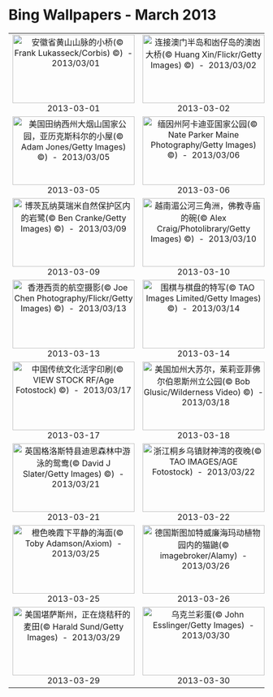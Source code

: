 # Bing Wallpapers - March 2013

| | | | |
|:-------------------------:|:-------------------------:|:-------------------------:|:-------------------------:|
| <a href="https://bing.ee123.net/img/cn/fhd/2013/03/01.jpg" target="_blank"><img src="https://bing.ee123.net/img/cn/fhd/2013/03/01.jpg" width="240" height="135" alt="安徽省黄山山脉的小桥(© Frank Lukasseck/Corbis) ©)  -  2013/03/01" title="安徽省黄山山脉的小桥(© Frank Lukasseck/Corbis) ©)  -  2013/03/01"></a><br>2013-03-01<br> | <a href="https://bing.ee123.net/img/cn/fhd/2013/03/02.jpg" target="_blank"><img src="https://bing.ee123.net/img/cn/fhd/2013/03/02.jpg" width="240" height="135" alt="连接澳门半岛和凼仔岛的澳凼大桥(© Huang Xin/Flickr/Getty Images) ©)  -  2013/03/02" title="连接澳门半岛和凼仔岛的澳凼大桥(© Huang Xin/Flickr/Getty Images) ©)  -  2013/03/02"></a><br>2013-03-02<br> | <a href="https://bing.ee123.net/img/cn/fhd/2013/03/03.jpg" target="_blank"><img src="https://bing.ee123.net/img/cn/fhd/2013/03/03.jpg" width="240" height="135" alt="深秋时分的九寨沟(© Andy Leong Photography/Getty Images) ©)  -  2013/03/03" title="深秋时分的九寨沟(© Andy Leong Photography/Getty Images) ©)  -  2013/03/03"></a><br>2013-03-03<br> | <a href="https://bing.ee123.net/img/cn/fhd/2013/03/04.jpg" target="_blank"><img src="https://bing.ee123.net/img/cn/fhd/2013/03/04.jpg" width="240" height="135" alt="德国北莱茵-威斯特法伦州加拿大黑雁幼仔(© ARCO/Wermter, C. Collection/Arco Images/Age Fotostock) ©)  -  2013/03/04" title="德国北莱茵-威斯特法伦州加拿大黑雁幼仔(© ARCO/Wermter, C. Collection/Arco Images/Age Fotostock) ©)  -  2013/03/04"></a><br>2013-03-04<br> |
| <a href="https://bing.ee123.net/img/cn/fhd/2013/03/05.jpg" target="_blank"><img src="https://bing.ee123.net/img/cn/fhd/2013/03/05.jpg" width="240" height="135" alt="美国田纳西州大烟山国家公园，亚历克斯科尔的小屋(© Adam Jones/Getty Images) ©)  -  2013/03/05" title="美国田纳西州大烟山国家公园，亚历克斯科尔的小屋(© Adam Jones/Getty Images) ©)  -  2013/03/05"></a><br>2013-03-05<br> | <a href="https://bing.ee123.net/img/cn/fhd/2013/03/06.jpg" target="_blank"><img src="https://bing.ee123.net/img/cn/fhd/2013/03/06.jpg" width="240" height="135" alt="缅因州阿卡迪亚国家公园(© Nate Parker Maine Photography/Getty Images) ©)  -  2013/03/06" title="缅因州阿卡迪亚国家公园(© Nate Parker Maine Photography/Getty Images) ©)  -  2013/03/06"></a><br>2013-03-06<br> | <a href="https://bing.ee123.net/img/cn/fhd/2013/03/07.jpg" target="_blank"><img src="https://bing.ee123.net/img/cn/fhd/2013/03/07.jpg" width="240" height="135" alt="身着传统服饰庆祝火把节的彝族女子(© TAO Images Limited/Getty Images) ©)  -  2013/03/07" title="身着传统服饰庆祝火把节的彝族女子(© TAO Images Limited/Getty Images) ©)  -  2013/03/07"></a><br>2013-03-07<br> | <a href="https://bing.ee123.net/img/cn/fhd/2013/03/08.jpg" target="_blank"><img src="https://bing.ee123.net/img/cn/fhd/2013/03/08.jpg" width="240" height="135" alt="俄勒冈州三姐妹山上空的乌云与闪电(© Marc Adamus/Aurora Photos) ©)  -  2013/03/08" title="俄勒冈州三姐妹山上空的乌云与闪电(© Marc Adamus/Aurora Photos) ©)  -  2013/03/08"></a><br>2013-03-08<br> |
| <a href="https://bing.ee123.net/img/cn/fhd/2013/03/09.jpg" target="_blank"><img src="https://bing.ee123.net/img/cn/fhd/2013/03/09.jpg" width="240" height="135" alt="博茨瓦纳莫瑞米自然保护区内的岩鹭(© Ben Cranke/Getty Images) ©)  -  2013/03/09" title="博茨瓦纳莫瑞米自然保护区内的岩鹭(© Ben Cranke/Getty Images) ©)  -  2013/03/09"></a><br>2013-03-09<br> | <a href="https://bing.ee123.net/img/cn/fhd/2013/03/10.jpg" target="_blank"><img src="https://bing.ee123.net/img/cn/fhd/2013/03/10.jpg" width="240" height="135" alt="越南湄公河三角洲，佛教寺庙的碗(© Alex Craig/Photolibrary/Getty Images) ©)  -  2013/03/10" title="越南湄公河三角洲，佛教寺庙的碗(© Alex Craig/Photolibrary/Getty Images) ©)  -  2013/03/10"></a><br>2013-03-10<br> | <a href="https://bing.ee123.net/img/cn/fhd/2013/03/11.jpg" target="_blank"><img src="https://bing.ee123.net/img/cn/fhd/2013/03/11.jpg" width="240" height="135" alt="园艺工具(© fotolinchen/E+/Getty Images) ©)  -  2013/03/11" title="园艺工具(© fotolinchen/E+/Getty Images) ©)  -  2013/03/11"></a><br>2013-03-11<br> | <a href="https://bing.ee123.net/img/cn/fhd/2013/03/12.jpg" target="_blank"><img src="https://bing.ee123.net/img/cn/fhd/2013/03/12.jpg" width="240" height="135" alt="加拿大马尼托巴省丘吉尔镇，哈得逊湾附近的北极熊(© Galen Rowell/Corbis) ©)  -  2013/03/12" title="加拿大马尼托巴省丘吉尔镇，哈得逊湾附近的北极熊(© Galen Rowell/Corbis) ©)  -  2013/03/12"></a><br>2013-03-12<br> |
| <a href="https://bing.ee123.net/img/cn/fhd/2013/03/13.jpg" target="_blank"><img src="https://bing.ee123.net/img/cn/fhd/2013/03/13.jpg" width="240" height="135" alt="香港西贡的航空摄影(© Joe Chen Photography/Flickr/Getty Images) ©)  -  2013/03/13" title="香港西贡的航空摄影(© Joe Chen Photography/Flickr/Getty Images) ©)  -  2013/03/13"></a><br>2013-03-13<br> | <a href="https://bing.ee123.net/img/cn/fhd/2013/03/14.jpg" target="_blank"><img src="https://bing.ee123.net/img/cn/fhd/2013/03/14.jpg" width="240" height="135" alt="围棋与棋盘的特写(© TAO Images Limited/Getty Images) ©)  -  2013/03/14" title="围棋与棋盘的特写(© TAO Images Limited/Getty Images) ©)  -  2013/03/14"></a><br>2013-03-14<br> | <a href="https://bing.ee123.net/img/cn/fhd/2013/03/15.jpg" target="_blank"><img src="https://bing.ee123.net/img/cn/fhd/2013/03/15.jpg" width="240" height="135" alt="筷子(© Asia Images Group/Getty Images) ©)  -  2013/03/15" title="筷子(© Asia Images Group/Getty Images) ©)  -  2013/03/15"></a><br>2013-03-15<br> | <a href="https://bing.ee123.net/img/cn/fhd/2013/03/16.jpg" target="_blank"><img src="https://bing.ee123.net/img/cn/fhd/2013/03/16.jpg" width="240" height="135" alt="旧金山唐人街的药材铺，挂在装满中药抽屉上的秤(© Phil Schermeister/Corbis) ©)  -  2013/03/16" title="旧金山唐人街的药材铺，挂在装满中药抽屉上的秤(© Phil Schermeister/Corbis) ©)  -  2013/03/16"></a><br>2013-03-16<br> |
| <a href="https://bing.ee123.net/img/cn/fhd/2013/03/17.jpg" target="_blank"><img src="https://bing.ee123.net/img/cn/fhd/2013/03/17.jpg" width="240" height="135" alt="中国传统文化活字印刷(© VIEW STOCK RF/Age Fotostock) ©)  -  2013/03/17" title="中国传统文化活字印刷(© VIEW STOCK RF/Age Fotostock) ©)  -  2013/03/17"></a><br>2013-03-17<br> | <a href="https://bing.ee123.net/img/cn/fhd/2013/03/18.jpg" target="_blank"><img src="https://bing.ee123.net/img/cn/fhd/2013/03/18.jpg" width="240" height="135" alt="美国加州大苏尔，茱莉亚菲佛尔伯恩斯州立公园(© Bob Glusic/Wilderness Video) ©)  -  2013/03/18" title="美国加州大苏尔，茱莉亚菲佛尔伯恩斯州立公园(© Bob Glusic/Wilderness Video) ©)  -  2013/03/18"></a><br>2013-03-18<br> | <a href="https://bing.ee123.net/img/cn/fhd/2013/03/19.jpg" target="_blank"><img src="https://bing.ee123.net/img/cn/fhd/2013/03/19.jpg" width="240" height="135" alt="华盛顿特区潮汐湖旁的游人与樱花(© Stefan Zaklin/Corbis) ©)  -  2013/03/19" title="华盛顿特区潮汐湖旁的游人与樱花(© Stefan Zaklin/Corbis) ©)  -  2013/03/19"></a><br>2013-03-19<br> | <a href="https://bing.ee123.net/img/cn/fhd/2013/03/20.jpg" target="_blank"><img src="https://bing.ee123.net/img/cn/fhd/2013/03/20.jpg" width="240" height="135" alt="美国密歇根州马尔凯特河附近的湿地(© Visuals Unlimited, Inc./Jeff Wickett/Getty Images) ©)  -  2013/03/20" title="美国密歇根州马尔凯特河附近的湿地(© Visuals Unlimited, Inc./Jeff Wickett/Getty Images) ©)  -  2013/03/20"></a><br>2013-03-20<br> |
| <a href="https://bing.ee123.net/img/cn/fhd/2013/03/21.jpg" target="_blank"><img src="https://bing.ee123.net/img/cn/fhd/2013/03/21.jpg" width="240" height="135" alt="英国格洛斯特县迪恩森林中游泳的鸳鸯(© David J Slater/Getty Images) ©)  -  2013/03/21" title="英国格洛斯特县迪恩森林中游泳的鸳鸯(© David J Slater/Getty Images) ©)  -  2013/03/21"></a><br>2013-03-21<br> | <a href="https://bing.ee123.net/img/cn/fhd/2013/03/22.jpg" target="_blank"><img src="https://bing.ee123.net/img/cn/fhd/2013/03/22.jpg" width="240" height="135" alt="浙江桐乡乌镇财神湾的夜晚(© TAO IMAGES/AGE Fotostock)  -  2013/03/22" title="浙江桐乡乌镇财神湾的夜晚(© TAO IMAGES/AGE Fotostock)  -  2013/03/22"></a><br>2013-03-22<br> | <a href="https://bing.ee123.net/img/cn/fhd/2013/03/23.jpg" target="_blank"><img src="https://bing.ee123.net/img/cn/fhd/2013/03/23.jpg" width="240" height="135" alt="日本常陆那珂市日立海滨公园内的地肤(© Clover/Superstock)  -  2013/03/23" title="日本常陆那珂市日立海滨公园内的地肤(© Clover/Superstock)  -  2013/03/23"></a><br>2013-03-23<br> | <a href="https://bing.ee123.net/img/cn/fhd/2013/03/24.jpg" target="_blank"><img src="https://bing.ee123.net/img/cn/fhd/2013/03/24.jpg" width="240" height="135" alt="苏州工业园区金鸡湖畔摩天轮(© Baojian Ge/SIP Administrative Committee)  -  2013/03/24" title="苏州工业园区金鸡湖畔摩天轮(© Baojian Ge/SIP Administrative Committee)  -  2013/03/24"></a><br>2013-03-24<br> |
| <a href="https://bing.ee123.net/img/cn/fhd/2013/03/25.jpg" target="_blank"><img src="https://bing.ee123.net/img/cn/fhd/2013/03/25.jpg" width="240" height="135" alt="橙色晚霞下平静的海面(© Toby Adamson/Axiom)  -  2013/03/25" title="橙色晚霞下平静的海面(© Toby Adamson/Axiom)  -  2013/03/25"></a><br>2013-03-25<br> | <a href="https://bing.ee123.net/img/cn/fhd/2013/03/26.jpg" target="_blank"><img src="https://bing.ee123.net/img/cn/fhd/2013/03/26.jpg" width="240" height="135" alt="德国斯图加特威廉海玛动植物园内的猫鼬(© imagebroker/Alamy)  -  2013/03/26" title="德国斯图加特威廉海玛动植物园内的猫鼬(© imagebroker/Alamy)  -  2013/03/26"></a><br>2013-03-26<br> | <a href="https://bing.ee123.net/img/cn/fhd/2013/03/27.jpg" target="_blank"><img src="https://bing.ee123.net/img/cn/fhd/2013/03/27.jpg" width="240" height="135" alt="巴西神秘泻湖的水下景致(© Marcio Cabral/360cities.net)  -  2013/03/27" title="巴西神秘泻湖的水下景致(© Marcio Cabral/360cities.net)  -  2013/03/27"></a><br>2013-03-27<br> | <a href="https://bing.ee123.net/img/cn/fhd/2013/03/28.jpg" target="_blank"><img src="https://bing.ee123.net/img/cn/fhd/2013/03/28.jpg" width="240" height="135" alt="阿根廷巴塔哥尼亚一座死火山上空的荚状高积云(© David H. Collier/Getty Images)  -  2013/03/28" title="阿根廷巴塔哥尼亚一座死火山上空的荚状高积云(© David H. Collier/Getty Images)  -  2013/03/28"></a><br>2013-03-28<br> |
| <a href="https://bing.ee123.net/img/cn/fhd/2013/03/29.jpg" target="_blank"><img src="https://bing.ee123.net/img/cn/fhd/2013/03/29.jpg" width="240" height="135" alt="美国堪萨斯州，正在烧秸秆的麦田(© Harald Sund/Getty Images)  -  2013/03/29" title="美国堪萨斯州，正在烧秸秆的麦田(© Harald Sund/Getty Images)  -  2013/03/29"></a><br>2013-03-29<br> | <a href="https://bing.ee123.net/img/cn/fhd/2013/03/30.jpg" target="_blank"><img src="https://bing.ee123.net/img/cn/fhd/2013/03/30.jpg" width="240" height="135" alt="乌克兰彩蛋(© John Esslinger/Getty Images)  -  2013/03/30" title="乌克兰彩蛋(© John Esslinger/Getty Images)  -  2013/03/30"></a><br>2013-03-30<br> | <a href="https://bing.ee123.net/img/cn/fhd/2013/03/31.jpg" target="_blank"><img src="https://bing.ee123.net/img/cn/fhd/2013/03/31.jpg" width="240" height="135" alt="智利复活节岛的石像(© Ocean/Corbis)  -  2013/03/31" title="智利复活节岛的石像(© Ocean/Corbis)  -  2013/03/31"></a><br>2013-03-31<br> |  |
